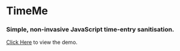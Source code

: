 # TimeMe

### Simple, non-invasive JavaScript time-entry sanitisation.

[Click Here](https://rawgithub.com/molovo/timeme/master/index.html) to view the demo.